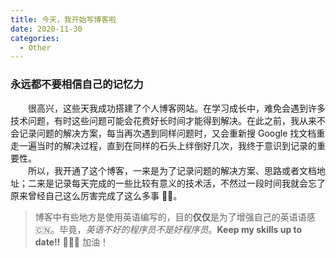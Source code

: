 ```yaml
---
title: 今天，我开始写博客啦
date: 2020-11-30
categories:
  - Other
---
```


### 永远都不要相信自己的记忆力

&emsp;&emsp;很高兴，这些天我成功搭建了个人博客网站。在学习成长中，难免会遇到许多技术问题，有时这些问题可能会花费好长时间才能得到解决。在此之前，我从来不会记录问题的解决方案，每当再次遇到同样问题时，又会重新搜 Google 找文档重走一遍当时的解决过程，直到在同样的石头上绊倒好几次，我终于意识到记录的重要性。  
&emsp;&emsp;所以，我开通了这个博客，一来是为了记录问题的解决方案、思路或者文档地址；二来是记录每天完成的一些比较有意义的技术活，不然过一段时间我就会忘了原来曾经自己这么厉害完成了这么多事 🤪🤪。

> 博客中有些地方是使用英语编写的，目的**仅仅**是为了增强自己的英语语感 🇨🇳。毕竟，_英语不好的程序员不是好程序员_。**Keep my skills up to date!!** 💪💪💪 加油！
